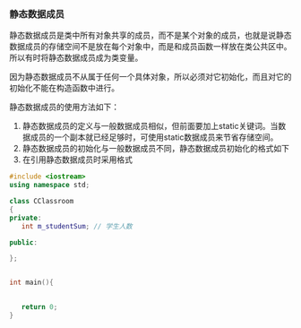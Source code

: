 
### 静态数据成员

静态数据成员是类中所有对象共享的成员，而不是某个对象的成员，也就是说静态数据成员的存储空间不是放在每个对象中，而是和成员函数一样放在类公共区中。所以有时将静态数据成员成为类变量。

因为静态数据成员不从属于任何一个具体对象，所以必须对它初始化，而且对它的初始化不能在构造函数中进行。

静态数据成员的使用方法如下：

1) 静态数据成员的定义与一般数据成员相似，但前面要加上static关键词。当数据成员的一个副本就已经足够时，可使用static数据成员来节省存储空间。
2) 静态数据成员的初始化与一般数据成员不同，静态数据成员初始化的格式如下
3) 在引用静态数据成员时采用格式

```c++
#include <iostream>
using namespace std;

class CClassroom
{
private:
   int m_studentSum; // 学生人数

public:

};


int main(){
   

   return 0;
}
```
